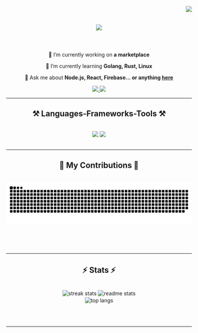 <img align="right" src="https://visitor-badge.laobi.icu/badge?page_id=turingAlan.turingAlan" />

<h1 align="center">
    <img src="https://readme-typing-svg.herokuapp.com/?font=Righteous&size=35&center=true&vCenter=true&width=500&height=70&duration=4000&lines=Hi+There!+👋;+I'm+Turing+Alan!;" />
</h1>

<br/>

<div align="center">
 
 🔭 I’m currently working on **a marketplace**
 
 🌱 I’m currently learning **Golang, Rust, Linux**

💬 Ask me about **Node.js, React, Firebase... or anything [here](https://github.com/turingAlan/turingAlan/issues)**


 </div>
 
<div align="center"> 
  <a href="mailto:sarthak0jain@gmail.com">
    <img src="https://img.shields.io/badge/Gmail-333333?style=for-the-badge&logo=gmail&logoColor=red" />
  </a>
  <a href="https://linkedin.com/in/sarthakjain03" target="_blank">
    <img src="https://img.shields.io/badge/LinkedIn-0077B5?style=for-the-badge&logo=linkedin&logoColor=white" target="_blank" />
  </a>
</div>

 <hr/>
 
<h2 align="center">⚒️ Languages-Frameworks-Tools ⚒️</h2>
<br/>
<div align="center">
    <img src="https://skillicons.dev/icons?i=react,docker,bun,mui,html,css,aws,tailwind,git" />
    <img src="https://skillicons.dev/icons?i=nodejs,python,javascript,typescript,express,firebase,mongodb,c,go,nextjs,mysql,flask" /><br>
</div>

<br/>
<hr/>

<div align="center">
  <h2>🐍 My Contributions 🐍</h2>
  <br>
  <img alt="snake eating my contributions" src="https://raw.githubusercontent.com/turingAlan/turingAlan/output/github-contribution-grid-snake.svg" />
  
  <br/><br/><br/>
</div>

<hr/>

<h2 align="center">⚡ Stats ⚡</h2>
<br>
<div align=center>
  <img width=390 src="https://github-readme-streak-stats-two-eta.vercel.app/?user=turingAlan&count_private=true&theme=react&border_radius=10" alt="streak stats"/>
  <img width=390 src="https://github-readme-stats-git-main-sarthak092003s-projects.vercel.app/api?username=turingAlan&count_private=true&show_icons=true&theme=react&rank_icon=github&border_radius=10" alt="readme stats" />
  <br/>
  <img width=325 align="center" src="https://github-readme-stats-git-main-sarthak092003s-projects.vercel.app/api/top-langs/?username=turingAlan&hide=HTML&langs_count=8&layout=compact&theme=react&border_radius=10&size_weight=0.5&count_weight=0.5&exclude_repo=github-readme-stats" alt="top langs" />
</div>

<br/><br/>

<hr/>

<br/>
